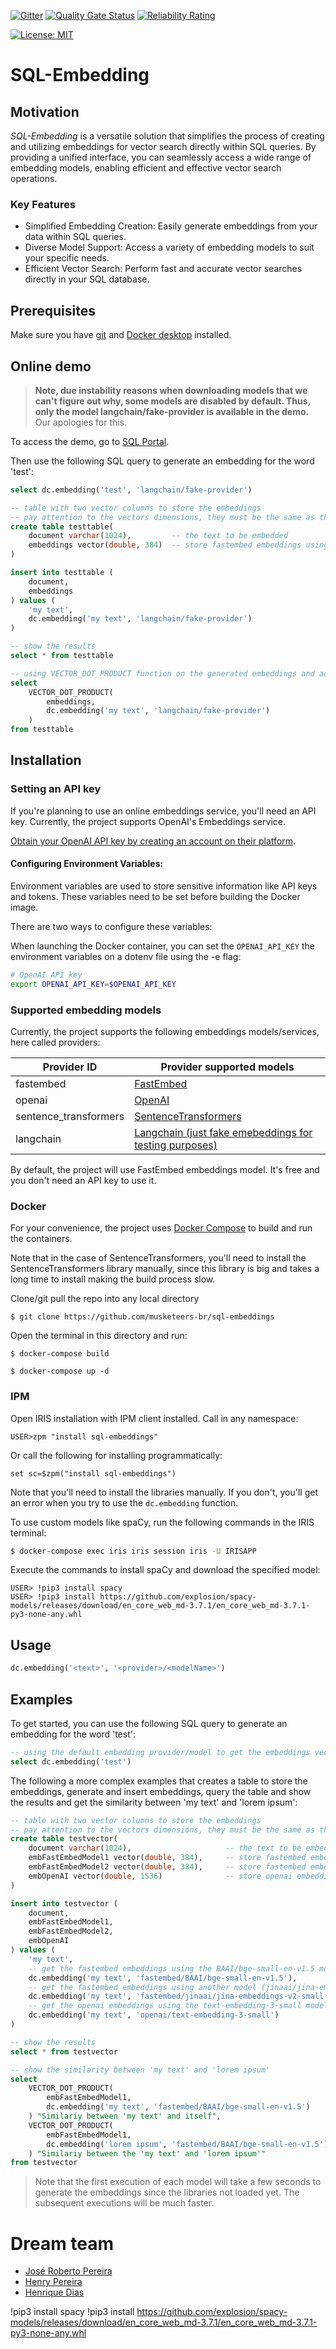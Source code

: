  [![Gitter](https://img.shields.io/badge/Available%20on-Intersystems%20Open%20Exchange-00b2a9.svg)](https://openexchange.intersystems.com/package/sql-embedding)
 [![Quality Gate Status](https://community.objectscriptquality.com/api/project_badges/measure?project=intersystems_iris_community__sql-embeddings&metric=alert_status)](https://community.objectscriptquality.com/dashboard?id=intersystems_iris_community__sql-embeddings&metric=alert_status)
 [![Reliability Rating](https://community.objectscriptquality.com/api/project_badges/measure?project=intersystems_iris_community__sql-embeddings&metric=reliability_rating)](https://community.objectscriptquality.com/dashboard?id=intersystems_iris_community__sql-embeddings&metric=reliability_rating)

[![License: MIT](https://img.shields.io/badge/License-MIT-blue.svg?style=flat&logo=AdGuard)](LICENSE)

# SQL-Embedding

## Motivation
*SQL-Embedding* is a versatile solution that simplifies the process of creating and utilizing embeddings for vector search directly within SQL queries. By providing a unified interface, you can seamlessly access a wide range of embedding models, enabling efficient and effective vector search operations.

### Key Features
* Simplified Embedding Creation: Easily generate embeddings from your data within SQL queries.
* Diverse Model Support: Access a variety of embedding models to suit your specific needs.
* Efficient Vector Search: Perform fast and accurate vector searches directly in your SQL database.

## Prerequisites

Make sure you have [git](https://git-scm.com/book/en/v2/Getting-Started-Installing-Git) and [Docker desktop](https://www.docker.com/products/docker-desktop) installed.

## Online demo

> **Note, due instability reasons when downloading models that we can't figure out why, some models are disabled by default. Thus, only the model langchain/fake-provider is available in the demo.** Our apologies for this.

To access the demo, go to [SQL Portal](https://sql-embeddings.demo.community.intersystems.com/csp/sys/exp/%25CSP.UI.Portal.SQL.Home.zen?$NAMESPACE=IRISAPP).

Then use the following SQL query to generate an embedding for the word 'test':

```sql
select dc.embedding('test', 'langchain/fake-provider')
```

```sql
-- table with two vector columns to store the embeddings
-- pay attention to the vectors dimensions, they must be the same as the model used
create table testtable(
    document varchar(1024),         -- the text to be embedded
    embeddings vector(double, 384)  -- store fastembed embeddings using its model bge-small-en-v1.5
)
```

```sql
insert into testtable (
    document, 
    embeddings
) values (
    'my text', 
    dc.embedding('my text', 'langchain/fake-provider')
)
```

```sql
-- show the results
select * from testtable
```

```sql
-- using VECTOR_DOT_PRODUCT function on the generated embeddings and ad-hoc embeddings
select 
    VECTOR_DOT_PRODUCT(
        embeddings, 
        dc.embedding('my text', 'langchain/fake-provider')
    )  
from testtable
```

## Installation 

### Setting an API key

If you're planning to use an online embeddings service, you'll need an API key. Currently, the project supports OpenAI's Embeddings service.

[Obtain your OpenAI API key by creating an account on their platform](https://openai.com/).

#### Configuring Environment Variables:

Environment variables are used to store sensitive information like API keys and tokens. These variables need to be set before building the Docker image.

There are two ways to configure these variables:

When launching the Docker container, you can set the `OPENAI_API_KEY` the environment variables on a dotenv file using the -e flag:

```bash
# OpenAI API key
export OPENAI_API_KEY=$OPENAI_API_KEY
```

### Supported embedding models

Currently, the project supports the following embeddings models/services, here called providers:

| Provider ID | Provider supported models |
|-------------|----------------------|
| fastembed | [FastEmbed](https://qdrant.github.io/fastembed/examples/Supported_Models/#supported-text-embedding-models) |
| openai | [OpenAI](https://platform.openai.com/docs/models/embeddings) |
| sentence_transformers | [SentenceTransformers](https://sbert.net/docs/sentence_transformer/pretrained_models.html#original-models) |
| langchain | [Langchain (just fake emebeddings for testing purposes)](https://python.langchain.com/docs/integrations/text_embedding/fake/) |

By default, the project will use FastEmbed embeddings model. It's free and you don't need an API key to use it.

### Docker

For your convenience, the project uses [Docker Compose](https://docs.docker.com/compose/) to build and run the containers.

Note that in the case of SentenceTransformers, you'll need to install the SentenceTransformers library manually, since this library is big and takes a long time to install making the build process slow.

Clone/git pull the repo into any local directory

```
$ git clone https://github.com/musketeers-br/sql-embeddings
```

Open the terminal in this directory and run:

```
$ docker-compose build

$ docker-compose up -d
```

### IPM

Open IRIS installation with IPM client installed. Call in any namespace:

```objectscript
USER>zpm "install sql-embeddings"

```

Or call the following for installing programmatically:

```objectscript
set sc=$zpm("install sql-embeddings")
```

Note that you'll need to install the libraries manually. If you don't, you'll get an error when you try to use the `dc.embedding` function.

To use custom models like spaCy, run the following commands in the IRIS terminal:

```bash
$ docker-compose exec iris iris session iris -U IRISAPP
```

Execute the commands to install spaCy and download the specified model:

```objectscript
USER> !pip3 install spacy
USER> !pip3 install https://github.com/explosion/spacy-models/releases/download/en_core_web_md-3.7.1/en_core_web_md-3.7.1-py3-none-any.whl
```

## Usage

```sql
dc.embedding('<text>', '<provider>/<modelName>')
```

## Examples
To get started, you can use the following SQL query to generate an embedding for the word 'test':

```sql
-- using the default embedding provider/model to get the embeddings vector
select dc.embedding('test')
```

The following a more complex examples that creates a table to store the embeddings, generate and insert embeddings, query the table and show the results and get the similarity between 'my text' and 'lorem ipsum': 

```sql
-- table with two vector columns to store the embeddings
-- pay attention to the vectors dimensions, they must be the same as the model used
create table testvector(
    document varchar(1024),                     -- the text to be embedded
    embFastEmbedModel1 vector(double, 384),     -- store fastembed embeddings using its model bge-small-en-v1.5
    embFastEmbedModel2 vector(double, 384),     -- store fastembed embeddings using its model jina-embeddings-v2-small-en
    embOpenAI vector(double, 1536)              -- store openai embeddings
)
```

```sql
insert into testvector (
    document, 
    embFastEmbedModel1, 
    embFastEmbedModel2, 
    embOpenAI
) values (
    'my text', 
    -- get the fastembed embeddings using the BAAI/bge-small-en-v1.5 model
    dc.embedding('my text', 'fastembed/BAAI/bge-small-en-v1.5'), 
    -- get the fastembed embeddings using another model (jinaai/jina-embeddings-v2-small-en)
    dc.embedding('my text', 'fastembed/jinaai/jina-embeddings-v2-small-en'),
    -- get the openai embeddings using the text-embedding-3-small model
    dc.embedding('my text', 'openai/text-embedding-3-small')
)
```

```sql
-- show the results
select * from testvector
```

```sql
-- show the similarity between 'my text' and 'lorem ipsum'
select 
    VECTOR_DOT_PRODUCT(
        embFastEmbedModel1, 
        dc.embedding('my text', 'fastembed/BAAI/bge-small-en-v1.5')
    ) "Similariy between 'my text' and itself", 
    VECTOR_DOT_PRODUCT(
        embFastEmbedModel1, 
        dc.embedding('lorem ipsum', 'fastembed/BAAI/bge-small-en-v1.5')
    ) "Similariy between the 'my text' and 'lorem ipsum'" 
from testvector
```

> Note that the first execution of each model will take a few seconds to generate the embeddings since the libraries not loaded yet. The subsequent executions will be much faster.

# Dream team

* [José Roberto Pereira](https://community.intersystems.com/user/jos%C3%A9-roberto-pereira-0)
* [Henry Pereira](https://community.intersystems.com/user/henry-pereira)
* [Henrique Dias](https://community.intersystems.com/user/henrique-dias-2)


!pip3 install spacy
!pip3 install https://github.com/explosion/spacy-models/releases/download/en_core_web_md-3.7.1/en_core_web_md-3.7.1-py3-none-any.whl
